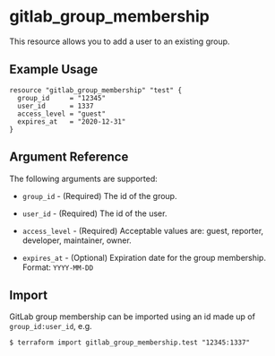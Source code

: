 # gitlab\_group_membership

This resource allows you to add a user to an existing group.

## Example Usage

```hcl
resource "gitlab_group_membership" "test" {
  group_id     = "12345"
  user_id      = 1337
  access_level = "guest"
  expires_at   = "2020-12-31"
}
```

## Argument Reference

The following arguments are supported:

* `group_id` - (Required) The id of the group.

* `user_id` - (Required) The id of the user.

* `access_level` - (Required)  Acceptable values are: guest, reporter, developer, maintainer, owner.

* `expires_at` - (Optional) Expiration date for the group membership. Format: `YYYY-MM-DD`

## Import

GitLab group membership can be imported using an id made up of `group_id:user_id`, e.g.

```
$ terraform import gitlab_group_membership.test "12345:1337"
```
